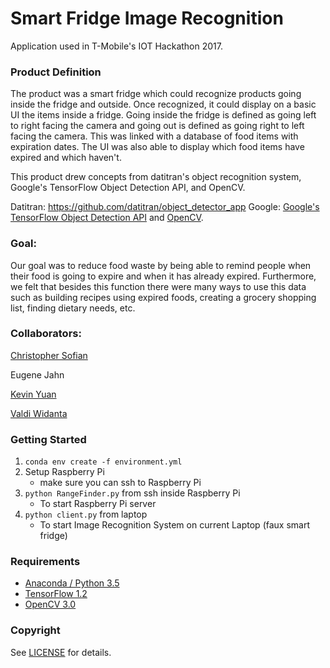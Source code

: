 # Smart Fridge Image Recognition

Application used in T-Mobile's IOT Hackathon 2017. 

### Product Definition

The product was a smart fridge which could recognize products going inside the fridge and outside. Once recognized, it could display on a basic UI the items inside a fridge. Going inside the fridge is defined as going left to right facing the camera and going out is defined as going right to left facing the camera. This was linked with a database of food items with expiration dates. The UI was also able to display which food items have expired and which haven't.

This product drew concepts from datitran's object recognition system, Google's TensorFlow Object Detection API, and OpenCV.

Datitran: https://github.com/datitran/object_detector_app
Google: [Google's TensorFlow Object Detection API](https://github.com/tensorflow/models/tree/master/research/object_detection) 
and [OpenCV](http://opencv.org/).

### Goal:

Our goal was to reduce food waste by being able to remind people when their food is going to expire and when it has already expired. Furthermore, we felt that besides this function there were many ways to use this data such as building recipes using expired foods, creating a grocery shopping list, finding dietary needs, etc.

### Collaborators:

[Christopher Sofian](https://github.com/Csofian)

Eugene Jahn

[Kevin Yuan](https://github.com/DarkChocoBar)

[Valdi Widanta](https://github.com/viwod)

### Getting Started
1. `conda env create -f environment.yml`
2. Setup Raspberry Pi
    * make sure you can ssh to Raspberry Pi
3. `python RangeFinder.py` from ssh inside Raspberry Pi
    * To start Raspberry Pi server 
4. `python client.py` from laptop
    * To start Image Recognition System on current Laptop (faux smart fridge)


### Requirements
- [Anaconda / Python 3.5](https://www.continuum.io/downloads)
- [TensorFlow 1.2](https://www.tensorflow.org/)
- [OpenCV 3.0](http://opencv.org/)

### Copyright

See [LICENSE](LICENSE) for details.
